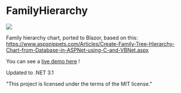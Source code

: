 # FamilyHierarchy

![](https://am3pap007files.storage.live.com/y4mxqHYZXrf8v1zpxRzuVIA26f4Uo0m791qiSJli8bLuHGPBbvlt04bY_tWABJFq2LCUW7Na5b5BnhDgpWCby4utZ2LKwwfs7bkJ_oK-I9dZ5UF3xnG0gUrc3JbwBw9Wk0Euc0tjW6TxQaOJzb2dti0Gvt2ozD2XLxSamHY1Of0rhE4Z5T_megLE67ECiFoxZicLgSSvckX21w_0lJ5UDM0Qg/FamilyHierarchy.jpg?psid=1&width=1321&height=626)

Family hierarchy chart, ported to Blazor, based on this:
https://www.aspsnippets.com/Articles/Create-Family-Tree-Hierarchy-Chart-from-Database-in-ASPNet-using-C-and-VBNet.aspx

You can see a [live demo here](https://blazordemos.exceldev.com/familytree) !

Updated to .NET 3.1

"This project is licensed under the terms of the MIT license."
